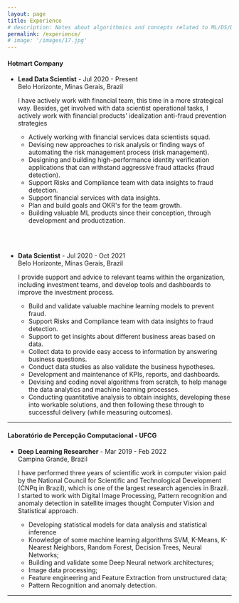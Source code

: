 ```yaml
---
layout: page
title: Experience
# description: Notes about algorithmics and concepts related to ML/DS/DL
permalink: /experience/
# image: '/images/17.jpg'
---
```


#### Hotmart Company
* **Lead Data Scientist** - 
    Jul 2020 - Present<br/> 
    Belo Horizonte, Minas Gerais, Brazil

    I have actively work with financial team, this time in a more strategical way. Besides, get involved with data scientist operational tasks, I actively work with financial products' idealization anti-fraud prevention strategies

    * Actively working with financial services data scientists squad.
    * Devising new approaches to risk analysis or finding ways of automating the risk management process (risk management).
    * Designing and building high-performance identity verification applications that can withstand aggressive fraud attacks (fraud detection).
    * Support Risks and Compliance team with data insights to fraud detection.
    * Support financial services with data insights.
    * Plan and build goals and OKR's for the team growth.
    * Building valuable ML products since their conception, through development and productization.


<br/> <br/> 
* **Data Scientist** - 
    Jul 2020 - Oct 2021<br/> 
    Belo Horizonte, Minas Gerais, Brazil

     I provide support and advice to relevant teams within the organization, including investment teams, and develop tools and dashboards to improve the investment process.

    * Build and validate valuable machine learning models to prevent fraud.
    * Support Risks and Compliance team with data insights to fraud detection.
    * Support to get insights about different business areas based on data.
    * Collect data to provide easy access to information by answering business questions.
    * Conduct data studies as also validate the business hypotheses.
    * Development and maintenance of KPIs, reports, and dashboards.
    * Devising and coding novel algorithms from scratch, to help manage the data analytics and machine learning processes.
    * Conducting quantitative analysis to obtain insights, developing these into workable solutions, and then following these through to successful delivery (while measuring outcomes).

***

#### Laboratório de Percepção Computacional - UFCG
* **Deep Learning Researcher** - 
    Mar 2019 - Feb 2022<br/>
    Campina Grande, Brazil

    I have performed three years of scientific work in computer vision paid by the National Council for Scientific and Technological Development (CNPq in Brazil), which is one of the largest research agencies in Brazil. I started to work with Digital Image Processing, Pattern recognition and anomaly detection in satellite images thought Computer Vision and Statistical approach.

    * Developing statistical models for data analysis and statistical inference
    * Knowledge of some machine learning algorithms SVM, K-Means, K-Nearest Neighbors, Random Forest, Decision Trees, Neural Networks;
    * Building and validate some Deep Neural network architectures;
    * Image data processing;
    * Feature engineering and Feature Extraction from unstructured data;
    * Pattern Recognition and anomaly detection.


***